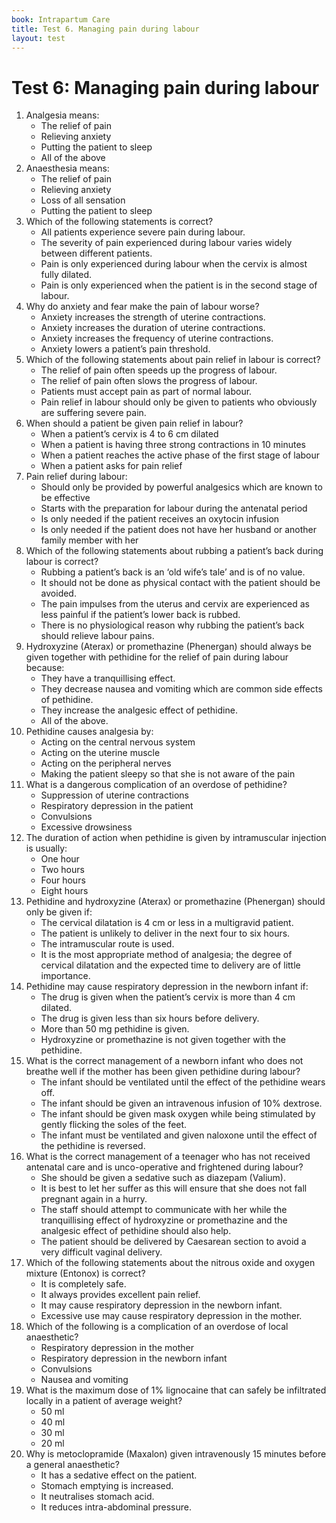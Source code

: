 ```yaml
---
book: Intrapartum Care
title: Test 6. Managing pain during labour
layout: test
---
```


# Test 6: Managing pain during labour

1.	Analgesia means:
	*	The relief of pain
	*	Relieving anxiety
	*	Putting the patient to sleep
	*	All of the above
2.	Anaesthesia means:
	*	The relief of pain
	*	Relieving anxiety
	*	Loss of all sensation
	*	Putting the patient to sleep
3.	Which of the following statements is correct?
	*	All patients experience severe pain during labour.
	*	The severity of pain experienced during labour varies widely between different patients.
	*	Pain is only experienced during labour when the cervix is almost fully dilated.
	*	Pain is only experienced when the patient is in the second stage of labour.
4.	Why do anxiety and fear make the pain of labour worse?
	*	Anxiety increases the strength of uterine contractions.
	*	Anxiety increases the duration of uterine contractions.
	*	Anxiety increases the frequency of uterine contractions.
	*	Anxiety lowers a patient’s pain threshold.
5.	Which of the following statements about pain relief in labour is correct?
	*	The relief of pain often speeds up the progress of labour.
	*	The relief of pain often slows the progress of labour.
	*	Patients must accept pain as part of normal labour.
	*	Pain relief in labour should only be given to patients who obviously are suffering severe pain.
6.	When should a patient be given pain relief in labour?
	*	When a patient’s cervix is 4 to 6 cm dilated
	*	When a patient is having three strong contractions in 10 minutes
	*	When a patient reaches the active phase of the first stage of labour
	*	When a patient asks for pain relief
7.	Pain relief during labour:
	*	Should only be provided by powerful analgesics which are known to be effective
	*	Starts with the preparation for labour during the antenatal period
	*	Is only needed if the patient receives an oxytocin infusion
	*	Is only needed if the patient does not have her husband or another family member with her
8.	Which of the following statements about rubbing a patient’s back during labour is correct?
	*	Rubbing a patient’s back is an ‘old wife’s tale’ and is of no value.
	*	It should not be done as physical contact with the patient should be avoided.
	*	The pain impulses from the uterus and cervix are experienced as less painful if the patient’s lower back is rubbed.
	*	There is no physiological reason why rubbing the patient’s back should relieve labour pains.
9.	Hydroxyzine (Aterax) or promethazine (Phenergan) should always be given together with pethidine for the relief of pain during labour because:
	*	They have a tranquillising effect.
	*	They decrease nausea and vomiting which are common side effects of pethidine.
	*	They increase the analgesic effect of pethidine.
	*	All of the above.
10.	Pethidine causes analgesia by:
	*	Acting on the central nervous system
	*	Acting on the uterine muscle
	*	Acting on the peripheral nerves
	*	Making the patient sleepy so that she is not aware of the pain
11.	What is a dangerous complication of an overdose of pethidine?
	*	Suppression of uterine contractions
	*	Respiratory depression in the patient
	*	Convulsions
	*	Excessive drowsiness
12.	The duration of action when pethidine is given by intramuscular injection is usually:
	*	One hour
	*	Two hours
	*	Four hours
	*	Eight hours
13.	Pethidine and hydroxyzine (Aterax) or promethazine (Phenergan) should only be given if:
	*	The cervical dilatation is 4 cm or less in a multigravid patient.
	*	The patient is unlikely to deliver in the next four to six hours.
	*	The intramuscular route is used.
	*	It is the most appropriate method of analgesia; the degree of cervical dilatation and the expected time to delivery are of little importance.
14.	Pethidine may cause respiratory depression in the newborn infant if:
	*	The drug is given when the patient’s cervix is more than 4 cm dilated.
	*	The drug is given less than six hours before delivery.
	*	More than 50 mg pethidine is given.
	*	Hydroxyzine or promethazine is not given together with the pethidine.
15.	What is the correct management of a newborn infant who does not breathe well if the mother has been given pethidine during labour?
	*	The infant should be ventilated until the effect of the pethidine wears off.
	*	The infant should be given an intravenous infusion of 10% dextrose.
	*	The infant should be given mask oxygen while being stimulated by gently flicking the soles of the feet.
	*	The infant must be ventilated and given naloxone until the effect of the pethidine is reversed.
16.	What is the correct management of a teenager who has not received antenatal care and is unco-operative and frightened during labour?
	*	She should be given a sedative such as diazepam (Valium).
	*	It is best to let her suffer as this will ensure that she does not fall pregnant again in a hurry.
	*	The staff should attempt to communicate with her while the tranquillising effect of hydroxyzine or promethazine and the analgesic effect of pethidine should also help.
	*	The patient should be delivered by Caesarean section to avoid a very difficult vaginal delivery.
17.	Which of the following statements about the nitrous oxide and oxygen mixture (Entonox) is correct?
	*	It is completely safe.
	*	It always provides excellent pain relief.
	*	It may cause respiratory depression in the newborn infant.
	*	Excessive use may cause respiratory depression in the mother.
18.	Which of the following is a complication of an overdose of local anaesthetic?
	*	Respiratory depression in the mother
	*	Respiratory depression in the newborn infant
	*	Convulsions
	*	Nausea and vomiting
19.	What is the maximum dose of 1% lignocaine that can safely be infiltrated locally in a patient of average weight?
	*	50 ml
	*	40 ml
	*	30 ml
	*	20 ml
20.	Why is metoclopramide (Maxalon) given intravenously 15 minutes before a general anaesthetic?
	*	It has a sedative effect on the patient.
	*	Stomach emptying is increased.
	*	It neutralises stomach acid.
	*	It reduces intra-abdominal pressure.
